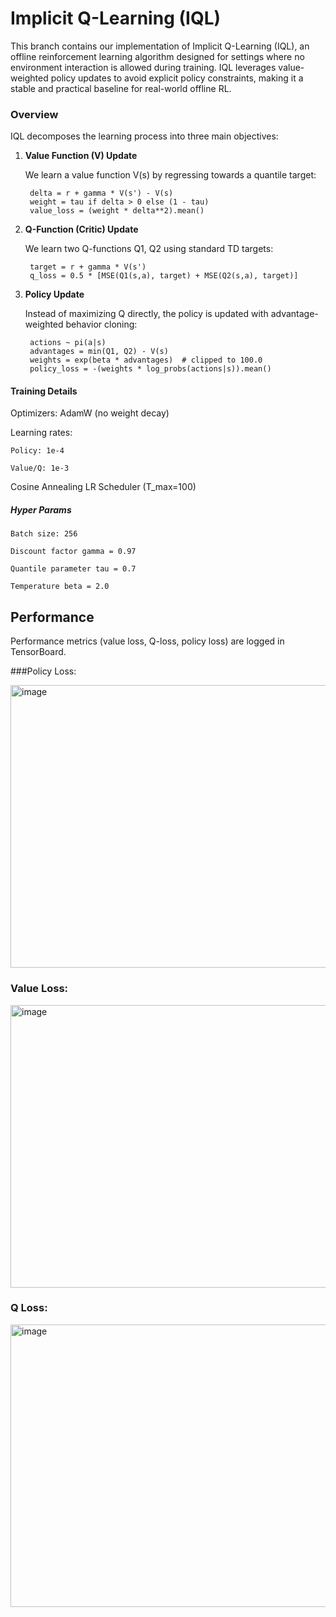 # **Implicit Q-Learning (IQL)**

This branch contains our implementation of Implicit Q-Learning (IQL), an offline reinforcement learning algorithm designed for settings where no environment interaction is allowed during training. IQL leverages value-weighted policy updates to avoid explicit policy constraints, making it a stable and practical baseline for real-world offline RL.

### **Overview**

IQL decomposes the learning process into three main objectives:

1. **Value Function (V) Update**
   
    We learn a value function V(s) by regressing towards a quantile target:

        delta = r + gamma * V(s') - V(s)
        weight = tau if delta > 0 else (1 - tau)
        value_loss = (weight * delta**2).mean()
   
2. **Q-Function (Critic) Update**
 
    We learn two Q-functions Q1, Q2 using standard TD targets:

        target = r + gamma * V(s')
        q_loss = 0.5 * [MSE(Q1(s,a), target) + MSE(Q2(s,a), target)]
   
3. **Policy Update**
 
    Instead of maximizing Q directly, the policy is updated with advantage-weighted behavior cloning:

        actions ~ pi(a|s)
        advantages = min(Q1, Q2) - V(s)
        weights = exp(beta * advantages)  # clipped to 100.0
        policy_loss = -(weights * log_probs(actions|s)).mean()
   
#### **Training Details**

Optimizers: AdamW (no weight decay)

Learning rates:

    Policy: 1e-4
    
    Value/Q: 1e-3

Cosine Annealing LR Scheduler (T_max=100)

##### **Hyper Params**

    Batch size: 256
    
    Discount factor gamma = 0.97
    
    Quantile parameter tau = 0.7
    
    Temperature beta = 2.0
    

## **Performance**
Performance metrics (value loss, Q-loss, policy loss) are logged in TensorBoard.

###Policy Loss:

<img width="784" height="452" alt="image" src="https://github.com/user-attachments/assets/94013712-f4d1-4d3b-b3ed-8ef43a318362" />



### Value Loss:

<img width="751" height="452" alt="image" src="https://github.com/user-attachments/assets/20b56ffc-0353-4eb5-a4dd-4ae57c1d8a63" />


### Q Loss: 

<img width="751" height="452" alt="image" src="https://github.com/user-attachments/assets/fb9876b1-300f-4eee-9054-9135ab38410a" />


